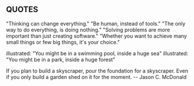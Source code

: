 QUOTES
------

"Thinking can change everything."
"Be human, instead of tools."
"The only way to do everything, is doing nothing."
"Solving problems are more important than just creating software."
"Whether you want to achieve many small things or few big things, it's your choice."

illustrated: "You might be in a swimming pool, inside a huge sea"
illustrated: "You might be in a park, inside a huge forest"

If you plan to build a skyscraper, pour the foundation for a skyscraper. Even if you only build a garden shed on it for the moment. -- Jason C. McDonald

